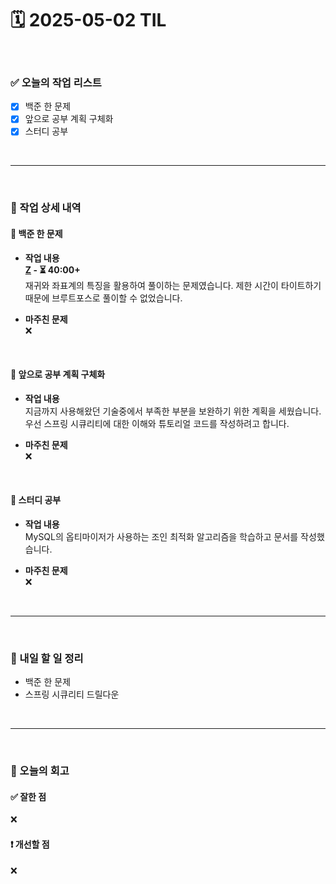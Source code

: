 # 🗓️ 2025-05-02 TIL

<br>

### ✅ 오늘의 작업 리스트  
- [x] 백준 한 문제
- [x] 앞으로 공부 계획 구체화
- [x] 스터디 공부

<br>

---

<br>

### 📌 작업 상세 내역  

#### 🔹 백준 한 문제
- **작업 내용**<br>
**[Z](https://www.acmicpc.net/problem/1074) - ⏳ 40:00+**<br>
재귀와 좌표계의 특징을 활용하여 풀이하는 문제였습니다. 제한 시간이 타이트하기 때문에 브루트포스로 풀이할 수 없었습니다.

- **마주친 문제**<br>
❌

<br>

#### 🔹 앞으로 공부 계획 구체화
- **작업 내용**<br>
지금까지 사용해왔던 기술중에서 부족한 부분을 보완하기 위한 계획을 세웠습니다. 우선 스프링 시큐리티에 대한 이해와 튜토리얼 코드를 작성하려고 합니다.

- **마주친 문제**<br>
❌

<br>

#### 🔹 스터디 공부
- **작업 내용**<br>
MySQL의 옵티마이저가 사용하는 조인 최적화 알고리즘을 학습하고 문서를 작성했습니다.

- **마주친 문제**<br>
❌

<br>

---

<br>

### 🚀 내일 할 일 정리  

- 백준 한 문제
- 스프링 시큐리티 드릴다운    

<br>

---

<br>

### 🧐 오늘의 회고  

#### ✅ 잘한 점
❌

#### ❗ 개선할 점
❌


<br><br><br>
